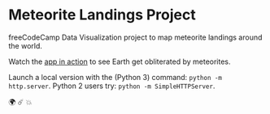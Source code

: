 # Meteorite Landings Project
freeCodeCamp Data Visualization project to map meteorite landings around the world.

Watch the [app in action](https://hkuz.github.io/Meteorite_Landings/) to see Earth get obliterated by meteorites.

Launch a local version with the (Python 3) command: `python -m http.server`. Python 2 users try: `python -m SimpleHTTPServer`.

:earth_africa: :comet: :boom:
